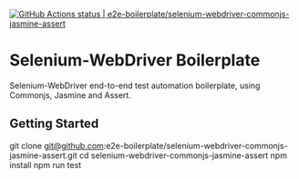 [![GitHub Actions status | e2e-boilerplate/selenium-webdriver-commonjs-jasmine-assert](https://github.com/e2e-boilerplate/selenium-webdriver-commonjs-jasmine-assert/workflows/selenium-webdriver-commonjs-jasmine-assert/badge.svg)](https://github.com/e2e-boilerplate/selenium-webdriver-commonjs-jasmine-assert/actions?workflow=selenium-webdriver-commonjs-jasmine-assert)

# Selenium-WebDriver Boilerplate

Selenium-WebDriver end-to-end test automation boilerplate, using Commonjs, Jasmine and Assert.

## Getting Started

git clone git@github.com:e2e-boilerplate/selenium-webdriver-commonjs-jasmine-assert.git
cd selenium-webdriver-commonjs-jasmine-assert
npm install
npm run test
